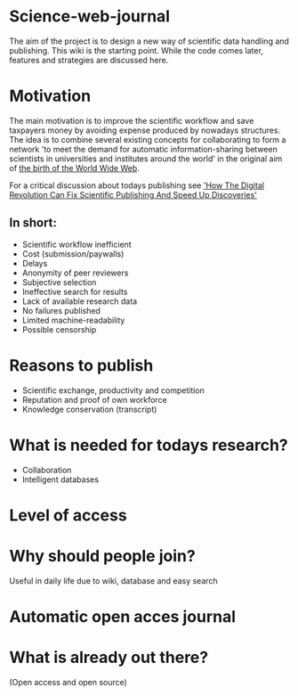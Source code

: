 # Science-web-journal
The aim of the project is to design a new way of scientific data handling and publishing. This wiki is the starting point. While the code comes later, features and strategies are discussed here.

# Motivation
The main motivation is to improve the scientific workflow and save taxpayers money by avoiding expense produced by nowadays structures. The idea is to combine several existing concepts for collaborating to form a network 'to meet the demand for automatic information-sharing between scientists in universities and institutes around the world' in the original aim of [the birth of the World Wide Web](http://home.cern/topics/birth-web).

For a critical discussion about todays publishing see ['How The Digital Revolution Can Fix Scientific Publishing And Speed Up Discoveries'](https://techcrunch.com/2014/08/30/can-the-digital-revolution-fix-scientific-publishing-and-speed-up-discoveries/?ncid=rss)

## In short:
 * Scientific workflow inefficient
 * Cost (submission/paywalls)
 * Delays
 * Anonymity of peer reviewers
 * Subjective selection
 * Ineffective search for results
 * Lack of available research data
 * No failures published
 * Limited machine-readability
 * Possible censorship

# Reasons to publish
 * Scientific exchange, productivity and competition
 * Reputation and proof of own workforce
 * Knowledge conservation (transcript)

# What is needed for todays research?
 * Collaboration
 * Intelligent databases

# Level of access
# Why should people join?
Useful in daily life due to wiki, database and easy search

# Automatic open acces journal
# What is already out there?
(Open access and open source)
